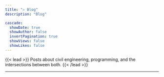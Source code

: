 ```yaml
---
title: "✍️ Blog"
description: "Blog"

cascade:
  showDate: true
  showAuthor: false
  invertPagination: true
  showViews: false
  showLikes: false
---
```


{{< lead >}}
Posts about civil engineering, programming, and the intersections between both.
{{< /lead >}}

---
